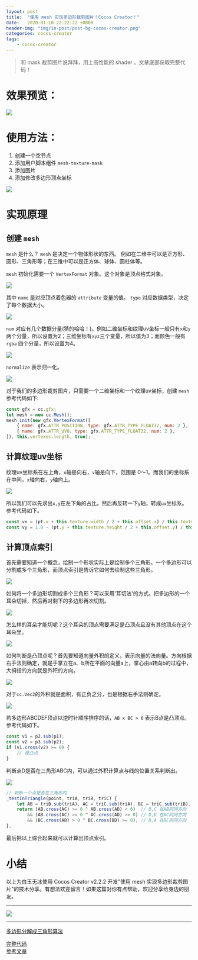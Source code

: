 ```yaml
---
layout: post
title:  "使用 mesh 实现多边形裁剪图片！Cocos Creator！"
date:   2020-01-10 22:22:22 +0800
header-img: "img/in-post/post-bg-cocos-creator.png"
categories: cocos-creator
tags:
    - cocos-creator
---
```


> 和 mask 裁剪图片说拜拜，用上高性能的 shader 。文章底部获取完整代码！

# 效果预览：

![](/img/in-post/202001/10-result.jpg)  

# 使用方法：

1. 创建一个空节点
2. 添加用户脚本组件 `mesh-texture-mask`
3. 添加图片
4. 添加修改多边形顶点坐标

![](/img/in-post/202001/10-01.png)  

# 实现原理

## 创建 `mesh`

`mesh` 是什么？ `mesh` 是决定一个物体形状的东西。 例如在二维中可以是正方形、圆形、三角形等；在三维中可以是正方体、球体、圆柱体等。

`mesh` 初始化需要一个 `VertexFormat` 对象。这个对象是顶点格式对象。

![](/img/in-post/202001/10-02.png)  

其中 `name` 是对应顶点着色器的 `attribute` 变量的值。 `type` 对应数据类型，决定了每个数据大小。

![](/img/in-post/202001/10-03.png)  

`num` 对应有几个数据分量(猜的哈哈！)。例如二维坐标和纹理uv坐标一般只有`x`和`y`两个分量，所以设置为2；三维坐标有`xyz`三个变量，所以值为3；而颜色一般有 `rgba` 四个分量，所以设置为4。

![](/img/in-post/202001/10-04.png)  

`normalize` 表示归一化。

![](/img/in-post/202001/10-05.png)  


对于我们的多边形裁剪图片，只需要一个二维坐标和一个纹理uv坐标，创建 `mesh` 参考代码如下:
```js
const gfx = cc.gfx;
let mesh = new cc.Mesh();
mesh.init(new gfx.VertexFormat([
    { name: gfx.ATTR_POSITION, type: gfx.ATTR_TYPE_FLOAT32, num: 2 },
    { name: gfx.ATTR_UV0, type: gfx.ATTR_TYPE_FLOAT32, num: 2 },
]), this.vertexes.length, true);
```

## 计算纹理uv坐标

纹理uv坐标系在左上角，`u`轴是向右，`v`轴是向下，范围是 0～1。而我们的坐标系在中间，`x`轴向右，`y`轴向上。

![](/img/in-post/202001/10-06.png)  

所以我们可以先求出`x,y`在左下角的占比，然后再反转一下`y`轴，转成`uv`坐标系。参考代码如下。

```js
const vx = (pt.x + this.texture.width / 2 + this.offset.x) / this.texture.width;
const vy = 1.0 - (pt.y + this.texture.height / 2 + this.offset.y) / this.texture.height;
```

## 计算顶点索引

首先需要知道一个概念，绘制一个形状实际上是绘制多个三角形。一个多边形可以分割成多个三角形，而顶点索引是告诉它如何去绘制这些三角形。

![](/img/in-post/202001/10-07.jpeg)  

如何将一个多边形切割成多个三角形？可以采用'耳切法'的方式。把多边形的一个耳朵切掉，然后再对剩下的多边形再次切割。

![](/img/in-post/202001/10-08.png)  

怎么样的耳朵才能切呢？这个耳朵的顶点需要满足是凸顶点且没有其他顶点在这个耳朵里。

![](/img/in-post/202001/10-09.jpg)  

如何判断是凸顶点呢？首先要知道向量外积的定义，表示向量的法向量。方向根据右手法则确定，就是手掌立在a、b所在平面的向量a上，掌心由a转向b的过程中，大拇指的方向就是外积的方向。

![](/img/in-post/202001/10-10.png)  

对于`cc.Vec2`的外积就是面积，有正负之分，也是根据右手法则确定。

![](/img/in-post/202001/10-11.png)  

若多边形ABCDEF顶点以逆时针顺序排序的话，`AB x BC > 0` 表示B点是凸顶点。参考代码如下。

```js
const v1 = p2.sub(p1);
const v2 = p3.sub(p2);
if (v1.cross(v2) >= 0) {
    // 是凸点
}
```

判断点D是否在三角形ABC内，可以通过外积计算点与线的位置关系判断出。

![](/img/in-post/202001/10-12.png)  

```js
// 判断一个点是否在三角形内
_testInTriangle(point, triA, triB, triC) {
    let AB = triB.sub(triA), AC = triC.sub(triA), BC = triC.sub(triB), AD = point.sub(triA), BD = point.sub(triB);
    return (AB.cross(AC) >= 0 ^ AB.cross(AD) < 0)  // D,C 在AB同同方向
        && (AB.cross(AC) >= 0 ^ AC.cross(AD) >= 0) // D,B 在AC同同方向
        && (BC.cross(AB) > 0 ^ BC.cross(BD) >= 0); // D,A 在BC同同方向
},
```

最后把以上综合起来就可以计算出顶点索引。

# 小结

以上为白玉无冰使用 Cocos Creator v2.2.2 开发"使用 mesh 实现多边形裁剪图片"的技术分享。有想法欢迎留言！如果这篇对你有点帮助，欢迎分享给身边的朋友。  

---

![](/img/in-post/bottom.png)  

---

[多边形分解成三角形算法](https://blog.csdn.net/zzq61974/article/details/87635763)  

[完整代码](https://github.com/baiyuwubing/cocos-creator-examples/tree/master/meshTexture)   
[参考文章](https://mp.weixin.qq.com/s/r1IEcFXdy4O2Fn4IPs1m_w)   